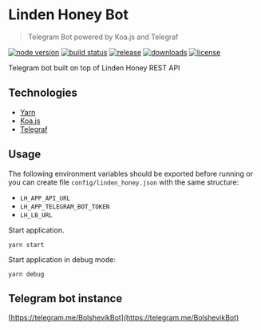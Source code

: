 # Linden Honey Bot

> Telegram Bot powered by Koa.js and Telegraf

[![node version][node-image]][node-url]
[![build status][travis-image]][travis-url]
[![release][release-image]][release-url]
[![downloads][downloads-image]][release-url]
[![license][license-image]][license-url]

[node-image]: https://img.shields.io/badge/node-7.6.x-brightgreen.svg?style=flat-square
[node-url]: https://nodejs.org/en/download/
[release-image]: https://img.shields.io/github/release/linden-honey/linden-honey-bot.svg?style=flat-square
[release-url]: https://github.com/linden-honey/linden-honey-bot/releases
[downloads-image]: https://img.shields.io/github/downloads/linden-honey/linden-honey-bot/latest/total.svg?style=flat-square
[downloads-url]: https://github.com/linden-honey/linden-honey-bot/releases
[travis-image]: https://img.shields.io/travis/linden-honey/linden-honey-bot/master.svg?style=flat-square
[travis-url]: https://travis-ci.org/linden-honey/linden-honey
[license-image]: https://img.shields.io/github/license/mashape/apistatus.svg?style=flat-square
[license-url]: https://github.com/linden-honey/linden-honey-bot/blob/master/LICENSE

Telegram bot built on top of Linden Honey REST API

## Technologies

* [Yarn](https://yarnpkg.com/lang/en/)
* [Koa.js](https://koajs.com/)
* [Telegraf](http://telegraf.js.org/)

## Usage

The following environment variables should be exported before running or you can create file `config/linden_honey.json` with the same structure:
* `LH_APP_API_URL`
* `LH_APP_TELEGRAM_BOT_TOKEN`
* `LH_LB_URL`

Start application.
```
yarn start
```

Start application in debug mode:
```
yarn debug
```

## Telegram bot instance

[https://telegram.me/BolshevikBot](https://telegram.me/BolshevikBot)
